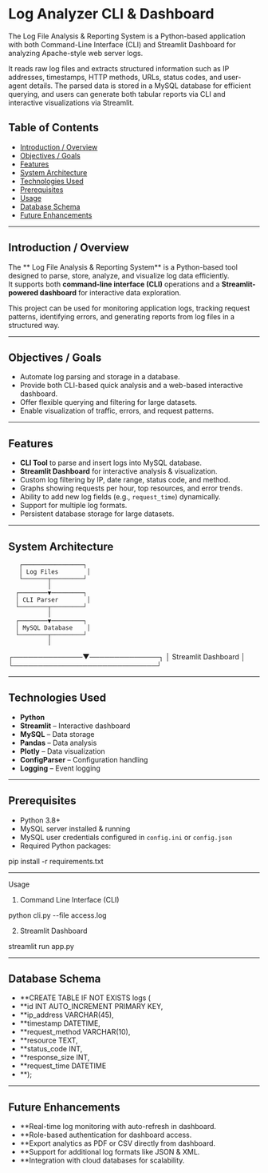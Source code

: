 # Log Analyzer CLI & Dashboard
The Log File Analysis & Reporting System is a Python-based application with both Command-Line Interface (CLI) and Streamlit Dashboard for analyzing Apache-style web server logs.

It reads raw log files and extracts structured information such as IP addresses, timestamps, HTTP methods, URLs, status codes, and user-agent details.
The parsed data is stored in a MySQL database for efficient querying, and users can generate both tabular reports via CLI and interactive visualizations via Streamlit.

## Table of Contents
- [Introduction / Overview](#introduction--overview)
- [Objectives / Goals](#objectives--goals)
- [Features](#features)
- [System Architecture](#system-architecture)
- [Technologies Used](#technologies-used)
- [Prerequisites](#prerequisites)
- [Usage](#usage)
- [Database Schema](#database-schema)
- [Future Enhancements](#future-enhancements)

---

## Introduction / Overview
The ** Log File Analysis & Reporting System** is a Python-based tool designed to parse, store, analyze, and visualize log data efficiently.  
It supports both **command-line interface (CLI)** operations and a **Streamlit-powered dashboard** for interactive data exploration.

This project can be used for monitoring application logs, tracking request patterns, identifying errors, and generating reports from log files in a structured way.

---

## Objectives / Goals
- Automate log parsing and storage in a database.
- Provide both CLI-based quick analysis and a web-based interactive dashboard.
- Offer flexible querying and filtering for large datasets.
- Enable visualization of traffic, errors, and request patterns.

---

## Features
- **CLI Tool** to parse and insert logs into MySQL database.
- **Streamlit Dashboard** for interactive analysis & visualization.
- Custom log filtering by IP, date range, status code, and method.
- Graphs showing requests per hour, top resources, and error trends.
- Ability to add new log fields (e.g., `request_time`) dynamically.
- Support for multiple log formats.
- Persistent database storage for large datasets.

---

## System Architecture
       ┌─────────────────┐
       │ Log Files        │
       └───────┬─────────┘
               │
      ┌────────▼─────────┐
      │ CLI Parser        │
      └────────┬─────────┘
               │
      ┌────────▼─────────┐
      │ MySQL Database    │
      └────────┬─────────┘
               │
┌──────────────▼──────────────┐
│ Streamlit Dashboard          │
└─────────────────────────────┘


---

## Technologies Used
- **Python**
- **Streamlit** – Interactive dashboard
- **MySQL** – Data storage
- **Pandas** – Data analysis
- **Plotly** – Data visualization
- **ConfigParser** – Configuration handling
- **Logging** – Event logging

---

## Prerequisites
- Python 3.8+
- MySQL server installed & running
- MySQL user credentials configured in `config.ini` or `config.json`
- Required Python packages:

pip install -r requirements.txt

---

Usage
1. Command Line Interface (CLI)

python cli.py --file access.log

2. Streamlit Dashboard

streamlit run app.py

---

## Database Schema

- **CREATE TABLE IF NOT EXISTS logs (
- **id INT AUTO_INCREMENT PRIMARY KEY,
- **ip_address VARCHAR(45),
- **timestamp DATETIME,
- **request_method VARCHAR(10),
- **resource TEXT,
- **status_code INT,
- **response_size INT,
- **request_time DATETIME
- **);

---

## Future Enhancements
- **Real-time log monitoring with auto-refresh in dashboard.
- **Role-based authentication for dashboard access.
- **Export analytics as PDF or CSV directly from dashboard.
- **Support for additional log formats like JSON & XML.
- **Integration with cloud databases for scalability.

```bash
